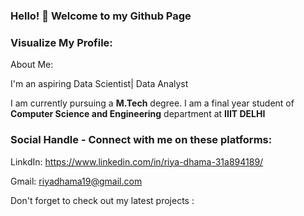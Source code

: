 ### Hello! 👋 Welcome to my Github Page

<!--
**riya-dhama19/riya-dhama19** is a ✨ _special_ ✨ repository because its `README.md` (this file) appears on your GitHub profile.

Here are some ideas to get you started:

- 🔭 I’m currently working on ...
- 🌱 I’m currently learning ...
- 👯 I’m looking to collaborate on ...
- 🤔 I’m looking for help with ...
- 💬 Ask me about ...
- 📫 How to reach me: ...
- 😄 Pronouns: ...
- ⚡ Fun fact: ...
-->

### Visualize My Profile: 

About Me: 

I'm an aspiring Data Scientist| Data Analyst

I am currently pursuing a **M.Tech** degree. 
I am a final year student of **Computer Science and Engineering** department at **IIIT DELHI**


### Social Handle - Connect with me on these platforms:

LinkdIn: https://www.linkedin.com/in/riya-dhama-31a894189/

Gmail: riyadhama19@gmail.com

Don't forget to check out my latest projects : 
